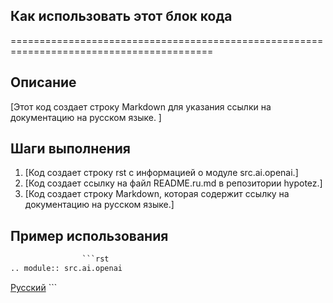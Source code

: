 ## Как использовать этот блок кода
=========================================================================================

Описание
-------------------------
[Этот код создает строку Markdown для указания ссылки на документацию на русском языке. ]

Шаги выполнения
-------------------------
1.  [Код создает строку rst с информацией о модуле src.ai.openai.]
2.  [Код создает ссылку на файл README.ru.md в репозитории hypotez.]
3.  [Код создает строку Markdown, которая содержит ссылку на документацию на русском языке.]

Пример использования
-------------------------

```python
                ```rst
.. module:: src.ai.openai
```
[Русский](https://github.com/hypo69/hypotez/blob/master/src/аи/readme.ru.md)
                ```
```